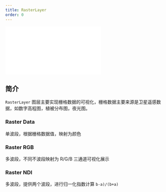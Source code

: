```yaml
---
title: RasterLayer
order: 0
---
```


<embed src="@/docs/api/common/style.md"></embed>

## 简介

`RasterLayer` 图层主要实现栅格数据的可视化，栅格数据主要来源是卫星遥感数据，如数字高程图，植被分布图，夜光图。

### Raster Data

单波段，根据栅格数据值，映射为颜色

### Raster RGB

多波段，不同不波段映射为 R/G/B 三通道可视化展示

### Raster NDI

多波段，提供两个波段，进行归一化指数计算 `b-a)/(b+a)`
